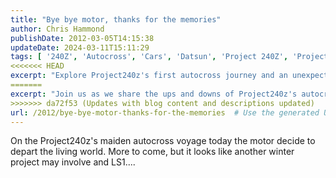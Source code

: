 ```yaml
---
title: "Bye bye motor, thanks for the memories"
author: Chris Hammond
publishDate: 2012-03-05T14:15:38
updateDate: 2024-03-11T15:11:29
tags: [ '240Z', 'Autocross', 'Cars', 'Datsun', 'Project 240Z', 'Project240z', 'Project240Zcom' ]
<<<<<<< HEAD
excerpt: "Explore Project240z's first autocross journey and an unexpected motor failure leading to a potential LS1 winter project."
=======
excerpt: "Join us as we share the ups and downs of Project240z's autocross journey. Stay tuned for updates on a potential winter project involving an LS1 engine."
>>>>>>> da72f53 (Updates with blog content and descriptions updated)
url: /2012/bye-bye-motor-thanks-for-the-memories  # Use the generated URL with year
---
```

<p>On the Project240z's maiden autocross voyage today the motor decide to depart the living world. More to come, but it looks like another winter project may involve and LS1....</p>

